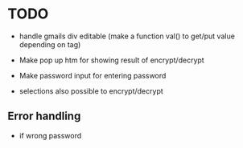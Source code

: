# TODO

- handle gmails div editable (make a function val() to get/put value depending on tag)

- Make pop up htm for showing result of encrypt/decrypt

- Make password input for entering password

- selections also possible to encrypt/decrypt

## Error handling

- if wrong password